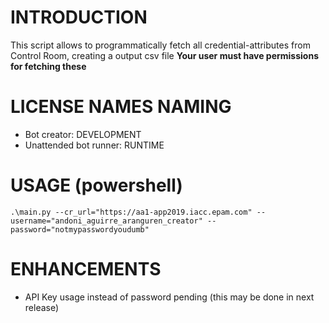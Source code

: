 # INTRODUCTION
This script allows to programmatically fetch all credential-attributes from Control Room, creating a output csv file
**Your user must have permissions for fetching these**

# LICENSE NAMES NAMING
* Bot creator: DEVELOPMENT
* Unattended bot runner: RUNTIME

# USAGE (powershell)
```
.\main.py --cr_url="https://aa1-app2019.iacc.epam.com" --username="andoni_aguirre_aranguren_creator" --password="notmypasswordyoudumb"

```

# ENHANCEMENTS
* API Key usage instead of password pending (this may be done in next release)
